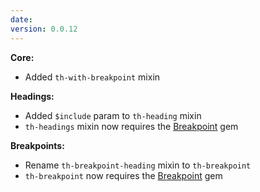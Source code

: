 ```yaml
---
date:
version: 0.0.12
---
```

**Core:**

- Added `th-with-breakpoint` mixin

**Headings:**

- Added `$include` param to `th-heading` mixin
- `th-headings` mixin now requires the [Breakpoint](https://github.com/at-import/breakpoint) gem

**Breakpoints:**

- Rename `th-breakpoint-heading` mixin to `th-breakpoint`
- `th-breakpoint` now requires the [Breakpoint](https://github.com/at-import/breakpoint) gem